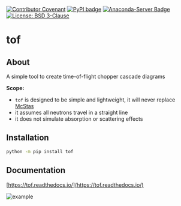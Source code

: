 [![Contributor Covenant](https://img.shields.io/badge/Contributor%20Covenant-2.1-4baaaa.svg)](CODE_OF_CONDUCT.md)
[![PyPI badge](http://img.shields.io/pypi/v/tof.svg)](https://pypi.python.org/pypi/tof)
[![Anaconda-Server Badge](https://anaconda.org/scipp/tof/badges/version.svg)](https://anaconda.org/scipp/tof)
[![License: BSD 3-Clause](https://img.shields.io/badge/License-BSD%203--Clause-blue.svg)](LICENSE)

# tof

## About

A simple tool to create time-of-flight chopper cascade diagrams

**Scope:**

- ``tof`` is designed to be simple and lightweight, it will never replace [McStas](https://www.mcstas.org/)
- it assumes all neutrons travel in a straight line
- it does not simulate absorption or scattering effects

## Installation

```sh
python -m pip install tof
```

## Documentation

[https://tof.readthedocs.io/](https://tof.readthedocs.io/)

![example](https://tof.readthedocs.io/en/latest/_images/short-example_13_1.png)